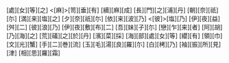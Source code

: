 [處][女][等][之] <[麻]>[笥][垂][有] [續][麻][成] [長][門][之][浦][丹] [朝][奈][祇][尓] [満][来][塩][之] [夕][奈][祇][尓] [依][来][波][乃] <[彼]>[塩][乃] [伊][夜][益][舛][二] [彼][浪][乃] [伊][夜][敷][布][二] [吾][妹][子][尓] [戀][乍][来][者] [阿][胡][乃][海][之] [荒][礒][之][於][丹] [濱][菜][採] [海][部][處][女][等] [纓][有] [領][巾][文][光][蟹] [手][二][巻][流] [玉][毛][湯][良][羅][尓] [白][栲][乃] [袖][振][所][見][津] [相][思][羅][霜]
